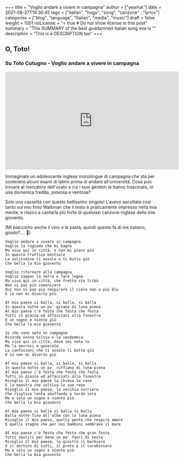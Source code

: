 +++
title = "Voglio andare a vivere in campagna"
author = ["yearluk"]
date = 2021-08-27T19:36:45
tags = ["italian", "hugo", "song", "canzone" , "lyrics"]
categories = ["blog", "language", "Italian", "media", "music"]
draft = false
weight = 1001
noLicense = "= true # Do not show license in this post"
summary = "This SUMMARY of the best goddamned Italian song eva is \""
description = "This is a DESCRIPTION too"
+++


## O, Toto!

### Su Toto Cutugno - Voglio andare a vivere in campagna

<iframe width="560" height="315"
  src="https://www.youtube.com/watch?v=pLFc6X1xyBA" 
  frameborder="0" 
  allow="accelerometer; autoplay; encrypted-media; gyroscope; picture-in-picture" 
  allowfullscreen></iframe>

Immaginate un adolescente inglese monolingue di campagna che sta per sostenere alcuni esami di latino prima di andare all'università. Cosa può trovare al mercatino dell'usato a cui i suoi genitori lo hanno trascinato, in una domenica fredda, piovosa e ventosa?

Solo una cassetta con questo bellissimo singolo! L'avevo ascoltata così tanto sul mio finto Walkman che il testo è praticamente impresso nella mia mente, e riesco a cantarla più forte di qualsiasi canzone inglese della mia gioventù.

(Mi piacciono anche il vino e la pasta, quindi questo fa di me  italiano, giusto?.... 🤣)


```
Voglio andare a vivere in campagna
Voglio la rugiada che mi bagna
Ma vivo qui in città, e non mi piace più
In questo traffico bestiale
La solitudine ti assale e ti butta giù
Che bella la mia gioventù

Voglio ritornare alla campagna
Voglio zappar la terra e fare legna
Ma vivo qui in città, che fretta sta tribù
Non si può più comunicare
Qui non si può più respirare il cielo non e più blu
E io non mi diverto più

Al mio paese si balla, si balla, si balla
In questa notte un po' gitana di luna piena
Al mio paese c'è festa che festa che festa
Tutti in piazza ed affacciati alla finestra
E un sogno e niente più
Che bella la mia gioventù

Io che sono nato in campagna
Ricordo nonno Silvio e la vendemmia
Ma vivo qui in città, dove sei nata tu
Ma la nevrosi e generale
La confusioni che ti assale ti butta giù
E io non mi diverto più

Al mio paese si balla, si balla, si balla
In questa notte un po' ruffiana di luna piena
Al mio paese c'è festa che festa che festa
Tutti in piazza ed affacciati alla finestra
Rivoglio il mio paese la chiesa le case
E la maestra che coltiva le sue rose
Rivoglio il mio paese, la vecchia corriera
Che risaliva lenta sbuffando a tarda sera
Ma e solo un sogno e niente più
Che bella la mia gioventù

Al mio paese si balla si balla si balla
Dalla notte fino all'alba con la luna piena
Rivoglio il mio paese, quella gente che respira amore
E quello stagno che per noi bambini sembrava il mare

Al mio paese c'è festa che festa che gran festa
Tutti vestiti per bene un po' fuori di testa
Rivoglio il mio paese, la giostra il barbiere
E il dottore di tutti, il prete e il carabiniere
Ma e solo un sogno e niente più
Che bella la mia gioventù
```
